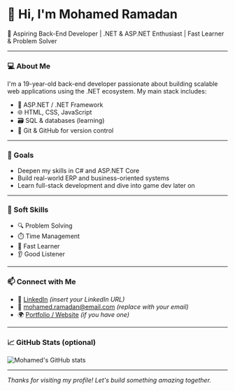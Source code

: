 # 👋 Hi, I'm Mohamed Ramadan

🎯 Aspiring Back-End Developer | .NET & ASP.NET Enthusiast | Fast Learner & Problem Solver

---

### 💻 About Me

I'm a 19-year-old back-end developer passionate about building scalable web applications using the .NET ecosystem. My main stack includes:

- 🧠 ASP.NET / .NET Framework
- 🌐 HTML, CSS, JavaScript
- 🗃️ SQL & databases (learning)
- 🔧 Git & GitHub for version control

---

### 🚀 Goals

- Deepen my skills in C# and ASP.NET Core
- Build real-world ERP and business-oriented systems
- Learn full-stack development and dive into game dev later on

---

### 🧠 Soft Skills

- 🔍 Problem Solving
- ⏱️ Time Management
- 🧠 Fast Learner
- 👂 Good Listener

---

### 📫 Connect with Me

- 💼 [LinkedIn](https://www.linkedin.com/) *(insert your LinkedIn URL)*
- 📧 mohamed.ramadan@email.com *(replace with your email)*
- 🌍 [Portfolio / Website](https://yourwebsite.com) *(if you have one)*

---

### 📈 GitHub Stats (optional)

![Mohamed's GitHub stats](https://github-readme-stats.vercel.app/api?username=King-MRG1&show_icons=true&theme=radical)

---

*Thanks for visiting my profile! Let's build something amazing together.*
